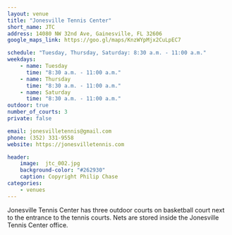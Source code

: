 ```yaml
---
layout: venue
title: "Jonesville Tennis Center"
short_name: JTC
address: 14080 NW 32nd Ave, Gainesville, FL 32606
google_maps_link: https://goo.gl/maps/KnzWYpMjx2CuLpEC7

schedule: "Tuesday, Thursday, Saturday: 8:30 a.m. - 11:00 a.m."
weekdays:
    - name: Tuesday
      time: "8:30 a.m. - 11:00 a.m."
    - name: Thursday
      time: "8:30 a.m. - 11:00 a.m."
    - name: Saturday
      time: "8:30 a.m. - 11:00 a.m."
outdoor: true
number_of_courts: 3
private: false

email: jonesvilletennis@gmail.com
phone: (352) 331-9558
website: https://jonesvilletennis.com

header:
    image:  jtc_002.jpg
    background-color: "#262930"
    caption: Copyright Philip Chase
categories:
    - venues
---
```

<!--more-->

Jonesville Tennis Center has three outdoor courts on basketball court next to the entrance to the tennis courts. Nets are stored inside the Jonesville Tennis Center office.

